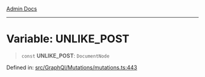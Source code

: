 [Admin Docs](/)

***

# Variable: UNLIKE\_POST

> `const` **UNLIKE\_POST**: `DocumentNode`

Defined in: [src/GraphQl/Mutations/mutations.ts:443](https://github.com/PalisadoesFoundation/talawa-admin/blob/main/src/GraphQl/Mutations/mutations.ts#L443)
